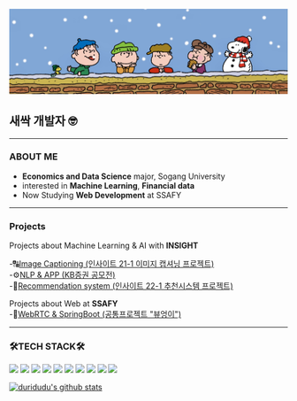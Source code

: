 
![배경이미지](https://github.com/duridudu/duridudu/blob/main/a3b9dca938e4a8aeadcbe5ba4a87e701fc95c3cd.jpeg)

## 새싹 개발자 🤓
---
### ABOUT ME 
- **Economics and Data Science** major, Sogang University <br />
- interested in **Machine Learning**, **Financial data**<br />
- Now Studying **Web Development** at SSAFY
---
### Projects

Projects about Machine Learning & AI with **INSIGHT**

-🔠[Image Captioning (인사이트 21-1 이미지 캡셔닝 프로젝트)](https://github.com/duridudu/CaptionTeam "이미지 캡셔닝")  <br/>
-⚙️[NLP & APP (KB증권 공모전)](https://github.com/duridudu/KBsecuritie-AIservice "kb공모전") <br/>
-🏫[Recommendation system (인사이트 22-1 추천시스템 프로젝트)](https://github.com/duridudu/musinsa_closet "무천장")

Projects about Web at **SSAFY** <br/>
-🦉[WebRTC & SpringBoot (공통프로젝트 "뷰엉이")](https://github.com/duridudu/ViewEongEee "뷰엉이") <br/>

---
### 🛠TECH STACK🛠
 <p align="left">
   <img src="https://img.shields.io/badge/JAVA-007396?style=for-the-badge&logo=java&logoColor=white">
   <img src="https://img.shields.io/badge/Spring-6DB33F?style=for-the-badge&logo=Spring&logoColor=white">

   <img src="https://img.shields.io/badge/oracle-F80000?style=for-the-badge&logo=oracle&logoColor=white">
   <img src="https://img.shields.io/badge/mysql-4479A1?style=for-the-badge&logo=mysql&logoColor=white">
<!--    <img src="https://img.shields.io/badge/mariaDB-003545?style=for-the-badge&logo=mariaDB&logoColor=white"> -->

   <img src="https://img.shields.io/badge/javascript-F7DF1E?style=for-the-badge&logo=javascript&logoColor=black">
<!--    <img src="https://img.shields.io/badge/jquery-0769AD?style=for-the-badge&logo=jquery&logoColor=white">
   <img src="https://img.shields.io/badge/react-61DAFB?style=for-the-badge&logo=react&logoColor=black"> -->
   <img src="https://img.shields.io/badge/vue.js-4FC08D?style=for-the-badge&logo=vue.js&logoColor=white">
   <img src="https://img.shields.io/badge/html-E34F26?style=for-the-badge&logo=html5&logoColor=white">
   <img src="https://img.shields.io/badge/css-1572B6?style=for-the-badge&logo=css3&logoColor=white">
   <img src="https://img.shields.io/badge/bootstrap-7952B3?style=for-the-badge&logo=bootstrap&logoColor=white">

   <img src="https://img.shields.io/badge/github-181717?style=for-the-badge&logo=github&logoColor=white">
<!--    <img src="https://img.shields.io/badge/linux-FCC624?style=for-the-badge&logo=linux&logoColor=black">
   <img src="https://img.shields.io/badge/aws-232F3E?style=for-the-badge&logo=aws&logoColor=white">
   <img src="https://img.shields.io/badge/apache tomcat-F8DC75?style=for-the-badge&logo=apachetomcat&logoColor=white">
 -->
    
    
  
  

  [![duridudu's github stats](https://github-readme-stats.vercel.app/api?username=duridudu&count_private=true&custom_title=duridudu's&nbsp;github&nbsp;✨&bg_color=45,00a4f0,66cfff,00a1eb&title_color=ffffff&text_color=ffffff)](https://github.com/duridudu/github-readme-stats) 


<!--
**duridudu/duridudu** is a ✨ _special_ ✨ repository because its `README.md` (this file) appears on your GitHub profile.

Here are some ideas to get you started:

- 🔭 I'm currently learing
- 🌱 I’m currently learning ...
- 👯 I’m looking to collaborate on ...
- 🤔 I’m looking for help with ...
- 💬 Ask me about ...
- 📫 How to reach me: ...
- 😄 Pronouns: ...
- ⚡ Fun fact: ...
-->
